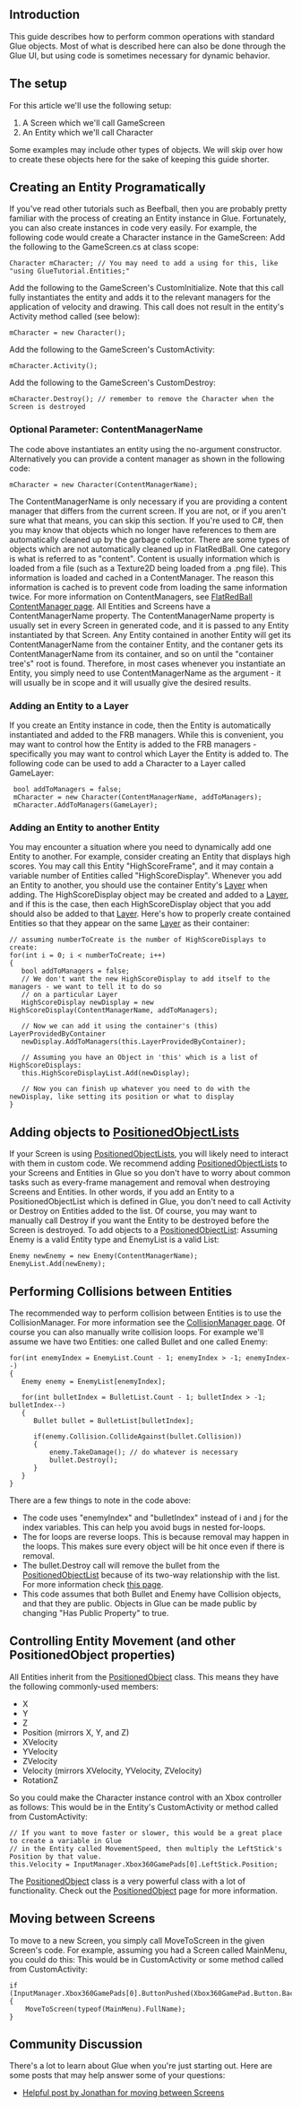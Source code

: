 ## Introduction

This guide describes how to perform common operations with standard Glue objects. Most of what is described here can also be done through the Glue UI, but using code is sometimes necessary for dynamic behavior.

## The setup

For this article we'll use the following setup:

1.  A Screen which we'll call GameScreen
2.  An Entity which we'll call Character

Some examples may include other types of objects. We will skip over how to create these objects here for the sake of keeping this guide shorter.

## Creating an Entity Programatically

If you've read other tutorials such as Beefball, then you are probably pretty familiar with the process of creating an Entity instance in Glue. Fortunately, you can also create instances in code very easily. For example, the following code would create a Character instance in the GameScreen: Add the following to the GameScreen.cs at class scope:

    Character mCharacter; // You may need to add a using for this, like "using GlueTutorial.Entities;"

Add the following to the GameScreen's CustomInitialize. Note that this call fully instantiates the entity and adds it to the relevant managers for the application of velocity and drawing. This call does not result in the entity's Activity method called (see below):

    mCharacter = new Character();

Add the following to the GameScreen's CustomActivity:

    mCharacter.Activity();

Add the following to the GameScreen's CustomDestroy:

    mCharacter.Destroy(); // remember to remove the Character when the Screen is destroyed

### Optional Parameter: ContentManagerName

The code above instantiates an entity using the no-argument constructor. Alternatively you can provide a content manager as shown in the following code:

``` lang:c#
mCharacter = new Character(ContentManagerName);
```

The ContentManagerName is only necessary if you are providing a content manager that differs from the current screen. If you are not, or if you aren't sure what that means, you can skip this section. If you're used to C#, then you may know that objects which no longer have references to them are automatically cleaned up by the garbage collector. There are some types of objects which are not automatically cleaned up in FlatRedBall. One category is what is referred to as "content". Content is usually information which is loaded from a file (such as a Texture2D being loaded from a .png file). This information is loaded and cached in a ContentManager. The reason this information is cached is to prevent code from loading the same information twice. For more information on ContentManagers, see [FlatRedBall ContentManager page](/frb/docs/index.php?title=FlatRedBall_Content_Manager "FlatRedBall Content Manager"). All Entities and Screens have a ContentManagerName property. The ContentManagerName property is usually set in every Screen in generated code, and it is passed to any Entity instantiated by that Screen. Any Entity contained in another Entity will get its ContentManagerName from the container Entity, and the contaner gets its ContentManagerName from its container, and so on until the "container tree's" root is found. Therefore, in most cases whenever you instantiate an Entity, you simply need to use ContentManagerName as the argument - it will usually be in scope and it will usually give the desired results.

### Adding an Entity to a Layer

If you create an Entity instance in code, then the Entity is automatically instantiated and added to the FRB managers. While this is convenient, you may want to control how the Entity is added to the FRB managers - specifically you may want to control which Layer the Entity is added to. The following code can be used to add a Character to a Layer called GameLayer:

     bool addToManagers = false;
     mCharacter = new Character(ContentManagerName, addToManagers);
     mCharacter.AddToManagers(GameLayer);

### Adding an Entity to another Entity

You may encounter a situation where you need to dynamically add one Entity to another. For example, consider creating an Entity that displays high scores. You may call this Entity "HighScoreFrame", and it may contain a variable number of Entities called "HighScoreDisplay". Whenever you add an Entity to another, you should use the container Entity's [Layer](/frb/docs/index.php?title=FlatRedBall.Graphics.Layer "FlatRedBall.Graphics.Layer") when adding. The HighScoreDisplay object may be created and added to a [Layer](/frb/docs/index.php?title=FlatRedBall.Graphics.Layer "FlatRedBall.Graphics.Layer"), and if this is the case, then each HighScoreDisplay object that you add should also be added to that [Layer](/frb/docs/index.php?title=FlatRedBall.Graphics.Layer "FlatRedBall.Graphics.Layer"). Here's how to properly create contained Entities so that they appear on the same [Layer](/frb/docs/index.php?title=FlatRedBall.Graphics.Layer "FlatRedBall.Graphics.Layer") as their container:

    // assuming numberToCreate is the number of HighScoreDisplays to create:
    for(int i = 0; i < numberToCreate; i++)
    {
       bool addToManagers = false;
       // We don't want the new HighScoreDisplay to add itself to the managers - we want to tell it to do so
       // on a particular Layer
       HighScoreDisplay newDisplay = new HighScoreDisplay(ContentManagerName, addToManagers);

       // Now we can add it using the container's (this) LayerProvidedByContainer
       newDisplay.AddToManagers(this.LayerProvidedByContainer);

       // Assuming you have an Object in 'this' which is a list of HighScoreDisplays:
       this.HighScoreDisplayList.Add(newDisplay);

       // Now you can finish up whatever you need to do with the newDisplay, like setting its position or what to display
    }

## Adding objects to [PositionedObjectLists](/frb/docs/index.php?title=FlatRedBall.Math.PositionedObjectList "FlatRedBall.Math.PositionedObjectList")

If your Screen is using [PositionedObjectLists](/frb/docs/index.php?title=FlatRedBall.Math.PositionedObjectList "FlatRedBall.Math.PositionedObjectList"), you will likely need to interact with them in custom code. We recommend adding [PositionedObjectLists](/frb/docs/index.php?title=FlatRedBall.Math.PositionedObjectList "FlatRedBall.Math.PositionedObjectList") to your Screens and Entities in Glue so you don't have to worry about common tasks such as every-frame management and removal when destroying Screens and Entities. In other words, if you add an Entity to a PositionedObjectList which is defined in Glue, you don't need to call Activity or Destroy on Entities added to the list. Of course, you may want to manually call Destroy if you want the Entity to be destroyed before the Screen is destroyed. To add objects to a [PositionedObjectList](/frb/docs/index.php?title=FlatRedBall.Math.PositionedObjectList "FlatRedBall.Math.PositionedObjectList"): Assuming Enemy is a valid Entity type and EnemyList is a valid List:

    Enemy newEnemy = new Enemy(ContentManagerName);
    EnemyList.Add(newEnemy);

## Performing Collisions between Entities

The recommended way to perform collision between Entities is to use the CollisionManager. For more information see the [CollisionManager page](/documentation/tutorials/glue-tutorials/glue-tutorials-basic-coding-in-glue.md). Of course you can also manually write collision loops. For example we'll assume we have two Entities: one called Bullet and one called Enemy:

    for(int enemyIndex = EnemyList.Count - 1; enemyIndex > -1; enemyIndex--)
    {
       Enemy enemy = EnemyList[enemyIndex];
       
       for(int bulletIndex = BulletList.Count - 1; bulletIndex > -1; bulletIndex--)
       {
          Bullet bullet = BulletList[bulletIndex];

          if(enemy.Collision.CollideAgainst(bullet.Collision))
          {
              enemy.TakeDamage(); // do whatever is necessary
              bullet.Destroy();
          }
       }
    }

There are a few things to note in the code above:

-   The code uses "enemyIndex" and "bulletIndex" instead of i and j for the index variables. This can help you avoid bugs in nested for-loops.
-   The for loops are reverse loops. This is because removal may happen in the loops. This makes sure every object will be hit once even if there is removal.
-   The bullet.Destroy call will remove the bullet from the [PositionedObjectList](/frb/docs/index.php?title=FlatRedBall.Math.PositionedObjectList "FlatRedBall.Math.PositionedObjectList") because of its two-way relationship with the list. For more information check [this page](/frb/docs/index.php?title=FlatRedBall.Math.AttachableList#Two_Way_Relationships "FlatRedBall.Math.AttachableList").
-   This code assumes that both Bullet and Enemy have Collision objects, and that they are public. Objects in Glue can be made public by changing "Has Public Property" to true.

## Controlling Entity Movement (and other PositionedObject properties)

All Entities inherit from the [PositionedObject](/frb/docs/index.php?title=FlatRedBall.PositionedObject "FlatRedBall.PositionedObject") class. This means they have the following commonly-used members:

-   X
-   Y
-   Z
-   Position (mirrors X, Y, and Z)
-   XVelocity
-   YVelocity
-   ZVelocity
-   Velocity (mirrors XVelocity, YVelocity, ZVelocity)
-   RotationZ

So you could make the Character instance control with an Xbox controller as follows: This would be in the Entity's CustomActivity or method called from CustomActivity:

    // If you want to move faster or slower, this would be a great place to create a variable in Glue
    // in the Entity called MovementSpeed, then multiply the LeftStick's Position by that value.
    this.Velocity = InputManager.Xbox360GamePads[0].LeftStick.Position;

The [PositionedObject](/frb/docs/index.php?title=FlatRedBall.PositionedObject "FlatRedBall.PositionedObject") class is a very powerful class with a lot of functionality. Check out the [PositionedObject](/frb/docs/index.php?title=FlatRedBall.PositionedObject "FlatRedBall.PositionedObject") page for more information.

## Moving between Screens

To move to a new Screen, you simply call MoveToScreen in the given Screen's code. For example, assuming you had a Screen called MainMenu, you could do this: This would be in CustomActivity or some method called from CustomActivity:

    if (InputManager.Xbox360GamePads[0].ButtonPushed(Xbox360GamePad.Button.Back))
    {
        MoveToScreen(typeof(MainMenu).FullName);
    }

## Community Discussion

There's a lot to learn about Glue when you're just starting out. Here are some posts that may help answer some of your questions:

-   [Helpful post by Jonathan for moving between Screens](/frb/forum/viewtopic.php?f=24&t=4705)
